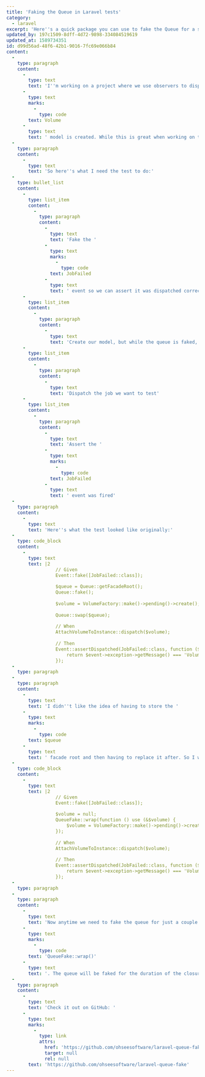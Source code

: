 ```yaml
---
title: 'Faking the Queue in Laravel tests'
category:
  - laravel
excerpt: 'Here''s a quick package you can use to fake the Queue for a specific set of lines in a Laravel test.'
updated_by: 197c1509-8dff-4d72-9898-334084519619
updated_at: 1589734351
id: d99d56ad-48f6-42b1-9016-7fc69e066b84
content:
  -
    type: paragraph
    content:
      -
        type: text
        text: 'I''m working on a project where we use observers to dispatch a chain of jobs whenever a '
      -
        type: text
        marks:
          -
            type: code
        text: Volume
      -
        type: text
        text: ' model is created. While this is great when working on the code base, it can make it a bit difficult to write tests. For example, I want to test one of the jobs in the chain that is dispatched. Specifically, I want to make sure that the job fails when it should, and with the correct message.'
  -
    type: paragraph
    content:
      -
        type: text
        text: 'So here''s what I need the test to do:'
  -
    type: bullet_list
    content:
      -
        type: list_item
        content:
          -
            type: paragraph
            content:
              -
                type: text
                text: 'Fake the '
              -
                type: text
                marks:
                  -
                    type: code
                text: JobFailed
              -
                type: text
                text: ' event so we can assert it was dispatched correctly'
      -
        type: list_item
        content:
          -
            type: paragraph
            content:
              -
                type: text
                text: 'Create our model, but while the queue is faked, so the chain of jobs dispatched by the observer will not run'
      -
        type: list_item
        content:
          -
            type: paragraph
            content:
              -
                type: text
                text: 'Dispatch the job we want to test'
      -
        type: list_item
        content:
          -
            type: paragraph
            content:
              -
                type: text
                text: 'Assert the '
              -
                type: text
                marks:
                  -
                    type: code
                text: JobFailed
              -
                type: text
                text: ' event was fired'
  -
    type: paragraph
    content:
      -
        type: text
        text: 'Here''s what the test looked like originally:'
  -
    type: code_block
    content:
      -
        type: text
        text: |2
                  // Given
                  Event::fake([JobFailed::class]);
          
                  $queue = Queue::getFacadeRoot();
                  Queue::fake();
          
                  $volume = VolumeFactory::make()->pending()->create();
          
                  Queue::swap($queue);
          
                  // When
                  AttachVolumeToInstance::dispatch($volume);
                  
                  // Then
                  Event::assertDispatched(JobFailed::class, function ($event) {
                      return $event->exception->getMessage() === 'Volume is not in Provisioning state.';
                  });
  -
    type: paragraph
  -
    type: paragraph
    content:
      -
        type: text
        text: 'I didn''t like the idea of having to store the '
      -
        type: text
        marks:
          -
            type: code
        text: $queue
      -
        type: text
        text: ' facade root and then having to replace it after. So I wrapped that up into a package:'
  -
    type: code_block
    content:
      -
        type: text
        text: |2
                  // Given
                  Event::fake([JobFailed::class]);
          
                  $volume = null;
                  QueueFake::wrap(function () use (&$volume) {
                      $volume = VolumeFactory::make()->pending()->create();
                  });
          
                  // When
                  AttachVolumeToInstance::dispatch($volume);
                  
                  // Then
                  Event::assertDispatched(JobFailed::class, function ($event) {
                      return $event->exception->getMessage() === 'Volume is not in Provisioning state.';
                  });
  -
    type: paragraph
  -
    type: paragraph
    content:
      -
        type: text
        text: 'Now anytime we need to fake the queue for just a couple of lines, I can use '
      -
        type: text
        marks:
          -
            type: code
        text: 'QueueFake::wrap()'
      -
        type: text
        text: '. The queue will be faked for the duration of the closure.'
  -
    type: paragraph
    content:
      -
        type: text
        text: 'Check it out on GitHub: '
      -
        type: text
        marks:
          -
            type: link
            attrs:
              href: 'https://github.com/ohseesoftware/laravel-queue-fake'
              target: null
              rel: null
        text: 'https://github.com/ohseesoftware/laravel-queue-fake'
---
```

